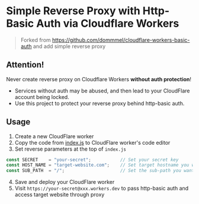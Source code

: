 # Simple Reverse Proxy with Http-Basic Auth via Cloudflare Workers

> Forked from https://github.com/dommmel/cloudflare-workers-basic-auth and add simple reverse proxy

## Attention!
Never create reverse proxy on Cloudflare Workers **without auth protection**! 

- Services without auth may be abused, and then lead to your CloudFlare account being locked.
- Use this project to protect your reverse proxy behind http-basic auth.

## Usage
1. Create a new CloudFlare worker
2. Copy the code from [index.js](https://github.com/yqs112358/CFWorker-BasicAuth-Reverse-Proxy/blob/master/index.js) to CloudFlare worker's code editor
3. Set reverse parameters at the top of `index.js`
```javascript
const SECRET    = "your-secret";           // Set your secret key
const HOST_NAME = "target-website.com";    // Set target hostname you want to proxy (For example: "somewebsite.com" / "anotherwebsite.net:12345")
const SUB_PATH  = "/";                     // Set the sub-path you want to proxy ("/" in default)
```
4. Save and deploy your CloudFlare worker
5. Visit `https://your-secret@xxx.workers.dev` to pass http-basic auth and access target website through proxy
